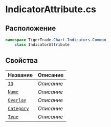
# IndicatorAttribute.cs
## Расположение
```csharp
namespace TigerTrade.Chart.Indicators.Common  
    class IndicatorAttribute
```

## Свойства
| Название | Описание |
| --- | --- |
| [`ID`](./svoistva/ID.md) | *Описание* |
| [`Name`](./svoistva/Name.md) | *Описание* |
| [`Overlay`](./svoistva/Overlay.md) | *Описание* |
| [`Category`](./svoistva/Category.md) | *Описание* |
| [`Type`](./svoistva/Type.md) | *Описание* |
